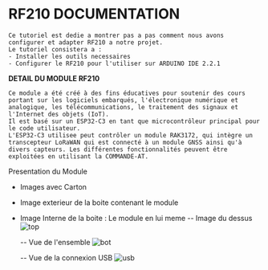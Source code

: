 # RF210 DOCUMENTATION

```
Ce tutoriel est dedie a montrer pas a pas comment nous avons configurer et adapter RF210 a notre projet.
Le tutoriel consistera a :
- Installer les outils necessaires
- Configurer le RF210 pour l'utiliser sur ARDUINO IDE 2.2.1 
```
**DETAIL DU MODULE RF210**
```
Ce module a été créé à des fins éducatives pour soutenir des cours portant sur les logiciels embarqués, l'électronique numérique et analogique, les télécommunications, le traitement des signaux et l'Internet des objets (IoT).
Il est basé sur un ESP32-C3 en tant que microcontrôleur principal pour le code utilisateur.
L'ESP32-C3 utilisee peut contrôler un module RAK3172, qui intègre un transcepteur LoRaWAN qui est connecté à un module GNSS ainsi qu'à divers capteurs. Les différentes fonctionnalités peuvent être exploitées en utilisant la COMMANDE-AT.
```
Presentation du Module 
- Images avec Carton

- Image exterieur de la boite contenant le module

- Image Interne de la boite : Le module en lui meme
    -- Image du dessus  
![top](https://github.com/vendkura/RAK7420_RF210-Project/assets/51537350/5a1726a6-5a07-43d4-9939-83c45a2f9727)

    -- Vue de l'ensemble
![bot](https://github.com/vendkura/RAK7420_RF210-Project/assets/51537350/006058ea-5989-4b9c-b93f-03d21f437e98)

    -- Vue de la connexion USB
![usb](https://github.com/vendkura/RAK7420_RF210-Project/assets/51537350/a75778fd-561c-4d5a-a28c-8d982e68024f)
